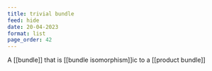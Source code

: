 ```yaml
---
title: trivial bundle
feed: hide
date: 20-04-2023
format: list
page_order: 42
---
```



A [[bundle]] that is [[bundle isomorphism]]ic to a [[product bundle]]